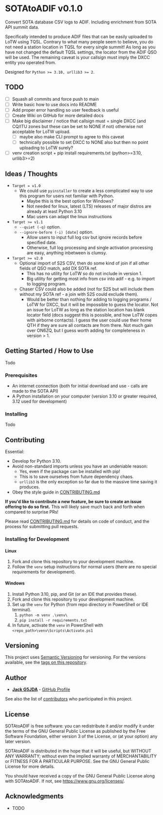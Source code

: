 # SOTAtoADIF v0.1.0

Convert SOTA database CSV logs to ADIF. Including enrichment from SOTA API summit data.

Specifically intended to produce ADIF files that can be easily uploaded to LoTW using TQSL.
Contrary to what many people seem to believe, you do not need a station location in TQSL for every single summit!
As long as you have not changed the default TQSL settings, the locator from the ADIF QSO will be used.
The remaining caveat is your callsign must imply the DXCC entity you operated from.

Designed for `Python >= 3.10, urllib3 >= 2`.

## TODO
- [ ] Squash all commits and force push to main
- [ ] Write basic how to use docs into README
- [ ] Add proper error handling so user feedback is useful
- [ ] Create Wiki on GitHub for more detailed docs
- [ ] Make big disclaimer / notice that callsign must = single DXCC 
(and CQ/ITU zones but these can be set to NONE if not) otherwise not acceptable for LoTW upload.
  - [ ] maybe also make CLI prompt to agree to this caveat
  - [ ] technically possible to set DXCC to NONE also but then no point uploading to LoTW surely?
- [ ] venv creation script + pip install requirements.txt (python>=3.10, urllib3>=2)

## Ideas / Thoughts

- `Target = v1.0`
  - We could use `pyinstaller` to create a less complicated way to use this program for users not familiar with Python.
    - Maybe this is the best option for Windows?
    - Not needed for linux, latest (LTS) releases of major distros are already at least Python 3.10
    - Mac users can adapt the linux instructions
- `Target >= v1.1`
  - `--quiet (-q)` option.
  - `--ignore-before (-i) [date]` option.
    - Allow users to input full log csv but ignore records before specified date.
    - Otherwise, full log processing and single activation processing are easy, anything inbetween is clumsy.
- `Target >= v2.0`
  - Optional import of S2S CSV, then do some kind of join if all other fields of QSO match, add DX SOTA ref.
    - This has no utility for LoTW so do not include in version 1.
    - Big utility for getting most info from csv into adif - e.g. to import to logging program.
  - Chaser CSV could also be added (not for S2S but will include them without my SOTA ref - a join with S2S could exclude them).
    - Would be better than nothing for adding to logging programs / LoTW for DXCC, but it will be impossible to guess the locator.
    Not an issue for LoTW as long as the station location has blank locator field (docs suggest this is possible, and how 
    LoTW copes with airborne contacts). I guess the user could use their home QTH if they are sure all contacts are from 
    there. Not much gain over ON6ZQ, but I guess worth adding for completeness in version > 1.

## Getting Started / How to Use

Todo

### Prerequisites

- An internet connection (both for initial download and use - calls are made to the SOTA API)
- A Python installation on your computer (version 3.10 or greater required, 3.12 used for development)

### Installing

Todo

## Contributing

Essential:
- Develop for Python 3.10.
- Avoid non-standard imports unless you have an undeniable reason:
  - Yes, even if the package can be installed with pip!
  - This is to save ourselves from future dependency chaos.
  - `urllib3` is the only exception so far due to the massive time saving it produces.
- Obey the style guide in [CONTRIBUTING.md](CONTRIBUTING.md)


**If you'd like to contribute a new feature, be sure to create an issue offering to do so first.**
This will likely save much back and forth when compared to surprise PRs!

Please read [CONTRIBUTING.md](CONTRIBUTING.md) for details on code
of conduct, and the process for submitting pull requests.

### Installing for Development

#### Linux
1. Fork and clone this repository to your development machine.
2. Follow the `venv` setup instructions for normal users (there are no special requirements for development).

#### Windows
1. Install Python 3.10, pip, and Git (or an IDE that provides these).
2. Fork and clone this repository to your development machine.
3. Set up the `venv` for Python (from repo directory in PowerShell or IDE terminal).
   1. `python -m venv .\venv\`
   2. `pip install -r requirements.txt`
4. In future, activate the `venv` in PowerShell with `<repo_path>\venv\Scripts\Activate.ps1`

## Versioning

This project uses [Semantic Versioning](http://semver.org/) for versioning. For the versions
available, see the [tags on this
repository](https://github.com/G5JDA/SOTAtoADIF/tags).

## Author

  - **[Jack G5JDA](https://g5jda.uk)** -
    [GitHub Profile](https://github.com/G5JDA)

See also the list of
[contributors](https://github.com/G5JDA/SOTAtoADIF/graphs/contributors)
who participated in this project.

## License

SOTAtoADIF is free software: you can redistribute it and/or modify it under the terms of the GNU General Public License
as published by the Free Software Foundation, either version 3 of the License, or (at your option) any later version.

SOTAtoADIF is distributed in the hope that it will be useful, but WITHOUT ANY WARRANTY;
without even the implied warranty of MERCHANTABILITY or FITNESS FOR A PARTICULAR PURPOSE.
See the GNU General Public License for more details.

You should have received a copy of the GNU General Public License along with SOTAtoADIF.
If not, see <https://www.gnu.org/licenses/>.

## Acknowledgments

  - TODO
